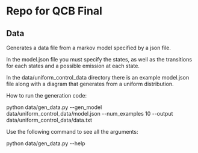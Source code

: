 # Repo for QCB Final

## Data

Generates a data file from a markov model specified by a json file. 

In the model.json file you must specify the states, as well as the transitions for each states and a possible emission at each state. 

In the data/uniform_control_data directory there is an example model.json file along with a diagram that generates from a uniform distribution. 

How to run the generation code: 

python data/gen_data.py --gen_model data/uniform_control_data/model.json --num_examples 10 --output data/uniform_control_data/data.txt


Use the following command to see all the arguments:

python data/gen_data.py --help
